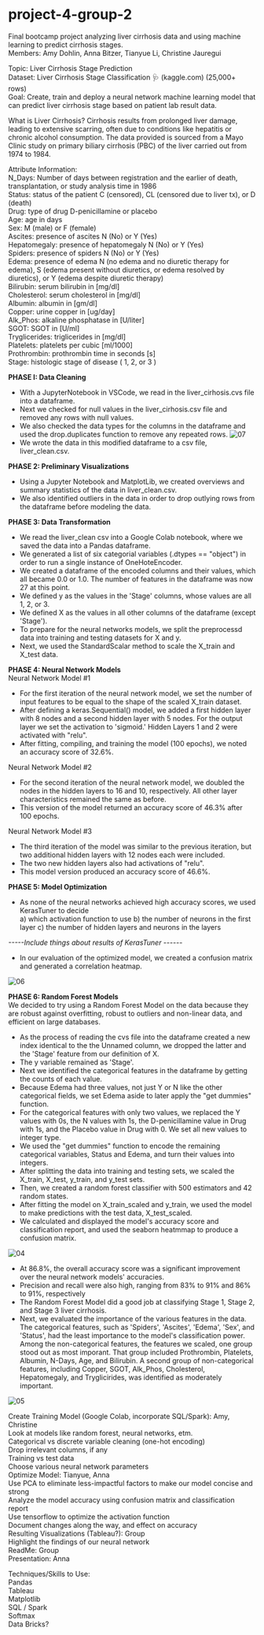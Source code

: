 # project-4-group-2
Final bootcamp project analyzing liver cirrhosis data and using machine learning to predict cirrhosis stages.  
Members: Amy Dohlin, Anna Bitzer, Tianyue Li, Christine Jauregui

Topic: Liver Cirrhosis Stage Prediction  
Dataset: Liver Cirrhosis Stage Classification 🩺 (kaggle.com) (25,000+ rows)  
Goal: Create, train and deploy a neural network machine learning model that can predict liver cirrhosis stage based on patient lab result data.   

What is Liver Cirrhosis?
Cirrhosis results from prolonged liver damage, leading to extensive scarring, often due to conditions like hepatitis or chronic alcohol consumption. The data provided is sourced from a Mayo Clinic study on primary biliary cirrhosis (PBC) of the liver carried out from 1974 to 1984.  

Attribute Information:  
N_Days: Number of days between registration and the earlier of death, transplantation, or study analysis time in 1986  
Status: status of the patient C (censored), CL (censored due to liver tx), or D (death)  
Drug: type of drug D-penicillamine or placebo  
Age: age in days  
Sex: M (male) or F (female)  
Ascites: presence of ascites N (No) or Y (Yes)  
Hepatomegaly: presence of hepatomegaly N (No) or Y (Yes)  
Spiders: presence of spiders N (No) or Y (Yes)  
Edema: presence of edema N (no edema and no diuretic therapy for edema), S (edema present without diuretics, or edema resolved by diuretics), or Y (edema despite diuretic therapy)  
Bilirubin: serum bilirubin in [mg/dl]  
Cholesterol: serum cholesterol in [mg/dl]  
Albumin: albumin in [gm/dl]  
Copper: urine copper in [ug/day]  
Alk_Phos: alkaline phosphatase in [U/liter]  
SGOT: SGOT in [U/ml]  
Tryglicerides: triglicerides in [mg/dl]  
Platelets: platelets per cubic [ml/1000]  
Prothrombin: prothrombin time in seconds [s]  
Stage: histologic stage of disease ( 1, 2, or 3 )  

__PHASE I: Data Cleaning__  
- With a JupyterNotebook in VSCode, we read in the liver_cirhosis.cvs file into a dataframe. 
- Next we checked for null values in the liver_cirhosis.csv file and removed any rows with null values.  
- We also checked the data types for the columns in the dataframe and used the drop.duplicates function to remove any repeated rows.
  ![07](https://github.com/amydohlin/project-4-group-2/assets/151464511/a7a39afd-cd03-4cb9-b4c1-dc1bf76f783e)
-  We wrote the data in this modified dataframe to a csv file, liver_clean.csv.   

__PHASE 2: Preliminary Visualizations__   
- Using a Jupyter Notebook and MatplotLib, we created overviews and summary statistics of the data in liver_clean.csv.
- We also identified outliers in the data in order to drop outlying rows from the dataframe before modeling the data.

__PHASE 3: Data Transformation__    
- We read the liver_clean csv into a Google Colab notebook, where we saved the data into a Pandas dataframe.
- We generated a list of six categorial variables (.dtypes == "object") in order to run a single instance of OneHoteEncoder.
- We created a dataframe of the encoded columns and their values, which all became 0.0 or 1.0. The number of features in the dataframe was now 27 at this point. 
- We defined y as the values in the 'Stage' columns, whose values are all 1, 2, or 3.
- We defined X as the values in all other columns of the dataframe (except 'Stage').
- To prepare for the neural networks models, we split the preprocessd data into training and testing datasets for X and y.
- Next, we used the StandardScalar method to scale the X_train and X_test data.

__PHASE 4: Neural Network Models__   
Neural Network Model #1  
- For the first iteration of the neural network model, we set the number of input features to be equal to the shape of the scaled X_train dataset.  
- After defining a keras.Sequential() model, we added a first hidden layer with 8 nodes and a second hidden layer with 5 nodes. For the output layer we set the activation to 'sigmoid.' Hidden Layers 1 and 2 were activated with "relu".
- After fitting, compiling, and training the model (100 epochs), we noted an accuracy score of 32.6%.  

Neural Network Model #2  
- For the second iteration of the neural network model, we doubled the nodes in the hidden layers to 16 and 10, respectively. All other layer characteristics remained the same as before.
- This version of the model returned an accuracy score of 46.3% after 100 epochs.  
  
Neural Network Model #3  
- The third iteration of the model was similar to the previous iteration, but two additional hidden layers with 12 nodes each were included.
- The two new hidden layers also had activations of "relu".
- This model version produced an accuracy score of 46.6%.

__PHASE 5: Model Optimization__  
- As none of the neural networks achieved high accuracy scores, we used KerasTuner to decide  
a) which activation function to use
b) the number of neurons in the first layer
c) the number of hidden layers and neurons in the layers

*-----Include things about results of KerasTuner ------*
- In our evaluation of the optimized model, we created a confusion matrix and generated a correlation heatmap. 

![06](https://github.com/amydohlin/project-4-group-2/assets/151464511/0412eaaf-0230-4a15-8f6d-fb51b14700f9)




__PHASE 6: Random Forest Models__   
We decided to try using a Random Forest Model on the data because they are robust against overfitting, robust to outliers and non-linear data, and efficient on large databases.  

- As the process of reading the cvs file into the dataframe created a new index identical to the the Unnamed column, we dropped the latter and the 'Stage' feature from our definition of X.
- The y variable remained as 'Stage'. 
- Next we identified the categorical features in the dataframe by getting the counts of each value.
- Because Edema had three values, not just Y or N like the other categorical fields, we set Edema aside to later apply the "get dummies" function.
- For the categorical features with only two values, we replaced the Y values with 0s, the N values with 1s, the D-penicillamine value in Drug with 1s, and the Placebo value in Drug with 0. We set all new values to integer type.
- We used the "get dummies" function to encode the remaining categorical variables, Status and Edema, and turn their values into integers.
- After splitting the data into training and testing sets, we scaled the X_train, X_test, y_train, and y_test sets.
- Then, we created a random forest classifier with 500 estimators and 42 random states.
- After fitting the model on X_train_scaled and y_train, we used the model to make predictions with the test data, X_test_scaled.
- We calculated and displayed the model's accuracy score and classification report, and used the seaborn heatmmap to produce a confusion matrix. 

![04](https://github.com/amydohlin/project-4-group-2/assets/151464511/1aa9b443-5e6e-4ecc-b153-a5f1a0a10197)

- At 86.8%, the overall accuracy score was a significant improvement over the neural network models' accuracies. 
- Precision and recall were also high, ranging from 83% to 91% and 86% to 91%, respectively
- The Random Forest Model did a good job at classifying Stage 1, Stage 2, and Stage 3 liver cirrhosis.
- Next, we evaluated the importance of the various features in the data. The categorical features, such as 'Spiders', 'Ascites', 'Edema', 'Sex', and 'Status', had the least importance to the model's classification power. Among the non-categorical features, the features we scaled, one group stood out as most imporant. That group included Prothrombin, Platelets, Albumin, N-Days, Age, and Bilirubin. A second group of non-categorical features, including Copper, SGOT, Alk_Phos, Cholesterol, Hepatomegaly, and Tryglicirides, was identified as moderately important. 

![05](https://github.com/amydohlin/project-4-group-2/assets/151464511/cd661e6b-d6d3-45d0-9b83-9d8004675f46)





Create Training Model (Google Colab, incorporate SQL/Spark): Amy, Christine  
Look at models like random forest, neural networks, etm.  
Categorical vs discrete variable cleaning (one-hot encoding)  
Drop irrelevant columns, if any  
Training vs test data  
Choose various neural network parameters  
Optimize Model: Tianyue, Anna  
Use PCA to eliminate less-impactful factors to make our model concise and strong  
Analyze the model accuracy using confusion matrix and classification report  
Use tensorflow to optimize the activation function  
Document changes along the way, and effect on accuracy  
Resulting Visualizations (Tableau?): Group  
Highlight the findings of our neural network   
ReadMe: Group  
Presentation: Anna	  

Techniques/Skills to Use:   
Pandas  
Tableau  
Matplotlib  
SQL / Spark  
Softmax  
Data Bricks?  


